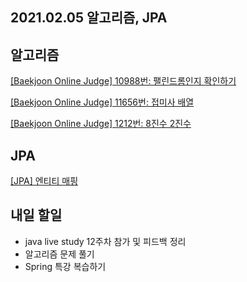 ## 2021.02.05 알고리즘, JPA

## 알고리즘
[[Baekjoon Online Judge] 10988번: 팰린드롬인지 확인하기](https://hyeonic.tistory.com/90)

[[Baekjoon Online Judge] 11656번: 접미사 배열](https://hyeonic.tistory.com/91)

[[Baekjoon Online Judge] 1212번: 8진수 2진수](https://hyeonic.tistory.com/92)

## JPA
[[JPA] 엔티티 매핑](https://hyeonic.tistory.com/93)

## 내일 할일
 - java live study 12주차 참가 및 피드백 정리
 - 알고리즘 문제 풀기
 - Spring 특강 복습하기